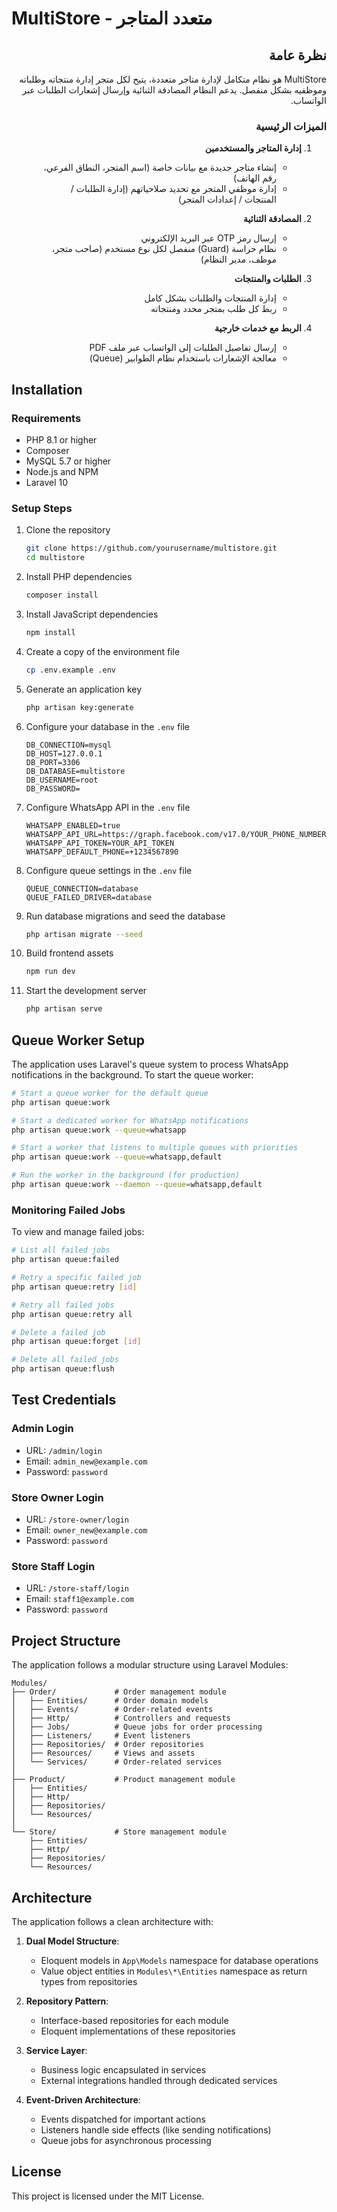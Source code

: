 # MultiStore - متعدد المتاجر

<div dir="rtl">

## نظرة عامة

MultiStore هو نظام متكامل لإدارة متاجر متعددة، يتيح لكل متجر إدارة منتجاته وطلباته وموظفيه بشكل منفصل. يدعم النظام المصادقة الثنائية وإرسال إشعارات الطلبات عبر الواتساب.

### الميزات الرئيسية

1. **إدارة المتاجر والمستخدمين**
   - إنشاء متاجر جديدة مع بيانات خاصة (اسم المتجر، النطاق الفرعي، رقم الهاتف)
   - إدارة موظفي المتجر مع تحديد صلاحياتهم (إدارة الطلبات / المنتجات / إعدادات المتجر)

2. **المصادقة الثنائية**
   - إرسال رمز OTP عبر البريد الإلكتروني
   - نظام حراسة (Guard) منفصل لكل نوع مستخدم (صاحب متجر، موظف، مدير النظام)

3. **الطلبات والمنتجات**
   - إدارة المنتجات والطلبات بشكل كامل
   - ربط كل طلب بمتجر محدد ومنتجاته

4. **الربط مع خدمات خارجية**
   - إرسال تفاصيل الطلبات إلى الواتساب عبر ملف PDF
   - معالجة الإشعارات باستخدام نظام الطوابير (Queue)

</div>

## Installation

### Requirements

- PHP 8.1 or higher
- Composer
- MySQL 5.7 or higher
- Node.js and NPM
- Laravel 10

### Setup Steps

1. Clone the repository
   ```bash
   git clone https://github.com/yourusername/multistore.git
   cd multistore
   ```

2. Install PHP dependencies
   ```bash
   composer install
   ```

3. Install JavaScript dependencies
   ```bash
   npm install
   ```

4. Create a copy of the environment file
   ```bash
   cp .env.example .env
   ```

5. Generate an application key
   ```bash
   php artisan key:generate
   ```

6. Configure your database in the `.env` file
   ```
   DB_CONNECTION=mysql
   DB_HOST=127.0.0.1
   DB_PORT=3306
   DB_DATABASE=multistore
   DB_USERNAME=root
   DB_PASSWORD=
   ```

7. Configure WhatsApp API in the `.env` file
   ```
   WHATSAPP_ENABLED=true
   WHATSAPP_API_URL=https://graph.facebook.com/v17.0/YOUR_PHONE_NUMBER_ID/messages
   WHATSAPP_API_TOKEN=YOUR_API_TOKEN
   WHATSAPP_DEFAULT_PHONE=+1234567890
   ```

8. Configure queue settings in the `.env` file
   ```
   QUEUE_CONNECTION=database
   QUEUE_FAILED_DRIVER=database
   ```

9. Run database migrations and seed the database
   ```bash
   php artisan migrate --seed
   ```

10. Build frontend assets
    ```bash
    npm run dev
    ```

11. Start the development server
    ```bash
    php artisan serve
    ```

## Queue Worker Setup

The application uses Laravel's queue system to process WhatsApp notifications in the background. To start the queue worker:

```bash
# Start a queue worker for the default queue
php artisan queue:work

# Start a dedicated worker for WhatsApp notifications
php artisan queue:work --queue=whatsapp

# Start a worker that listens to multiple queues with priorities
php artisan queue:work --queue=whatsapp,default

# Run the worker in the background (for production)
php artisan queue:work --daemon --queue=whatsapp,default
```

### Monitoring Failed Jobs

To view and manage failed jobs:

```bash
# List all failed jobs
php artisan queue:failed

# Retry a specific failed job
php artisan queue:retry [id]

# Retry all failed jobs
php artisan queue:retry all

# Delete a failed job
php artisan queue:forget [id]

# Delete all failed jobs
php artisan queue:flush
```

## Test Credentials

### Admin Login
- URL: `/admin/login`
- Email: `admin_new@example.com`
- Password: `password`

### Store Owner Login
- URL: `/store-owner/login`
- Email: `owner_new@example.com`
- Password: `password`

### Store Staff Login
- URL: `/store-staff/login`
- Email: `staff1@example.com`
- Password: `password`

## Project Structure

The application follows a modular structure using Laravel Modules:

```
Modules/
├── Order/             # Order management module
│   ├── Entities/      # Order domain models
│   ├── Events/        # Order-related events
│   ├── Http/          # Controllers and requests
│   ├── Jobs/          # Queue jobs for order processing
│   ├── Listeners/     # Event listeners
│   ├── Repositories/  # Order repositories
│   ├── Resources/     # Views and assets
│   └── Services/      # Order-related services
│
├── Product/           # Product management module
│   ├── Entities/
│   ├── Http/
│   ├── Repositories/
│   └── Resources/
│
└── Store/             # Store management module
    ├── Entities/
    ├── Http/
    ├── Repositories/
    └── Resources/
```

## Architecture

The application follows a clean architecture with:

1. **Dual Model Structure**:
   - Eloquent models in `App\Models` namespace for database operations
   - Value object entities in `Modules\*\Entities` namespace as return types from repositories

2. **Repository Pattern**:
   - Interface-based repositories for each module
   - Eloquent implementations of these repositories

3. **Service Layer**:
   - Business logic encapsulated in services
   - External integrations handled through dedicated services

4. **Event-Driven Architecture**:
   - Events dispatched for important actions
   - Listeners handle side effects (like sending notifications)
   - Queue jobs for asynchronous processing

## License

This project is licensed under the MIT License.
